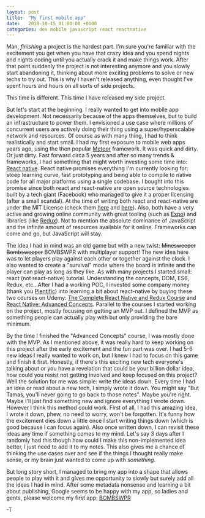 ```yaml
---
layout: post
title:  "My first mobile app"
date:   2018-10-15 01:00:00 +0100
categories: dev mobile javascript react reactnative
---
```


Man, _finishing_ a project is the hardest part. I'm sure you're familiar with the excitement you get when you have that crazy idea and you spend nights and nights coding until you actually crack it and make things work. After that point suddenly the project is not interesting anymore and you slowly start abandoning it, thinking about more exciting problems to solve or new techs to try out. This is why I haven't released anything, even thought I've spent hours and hours on all sorts of side projects.

This time is different. This time I have released my side project.

But let's start at the beginning. I really wanted to get into mobile app development. Not necessarily because of the apps themselves, but to build an infrastructure to power them. I envisioned a use case where millions of concurrent users are actively doing their thing using a super/hyperscalabe network and resources. Of course as with many thing, I had to think realistically and start small. I had my first exposure to mobile web apps years ago, using the then popular [Meteor][meteor] framework. It was quick and dirty. Or just dirty. Fast forward circa 5 years and after so many trends & frameworks, I had something that might worth investing some time into: [React native][react-native]. React native promises everything I'm currently looking for: steep learning curve, fast prototyping and being able to compile to native code for all major platforms using a single codebase. I bought into this promise since both react and react-native are open source technologies built by a tech giant (Facebook) who managed to give it a proper licensing (after a small scandal). At the time of writing both react and react-native are under the MIT License (check them [here][react-license] and [here][react-native-license]). Also, both have a very active and growing online community with great tooling (such as [Expo][expo]) and libraries (like [Redux][redux]). Not to mention the absolute dominance of JavaScript and the infinite amount of resources available for it online. Frameworks can come and go, but JavaScript will stay.

The idea I had in mind was an old game but with a new twist: ~~Minesweeper~~ ~~Bombsweeper~~ BOMBSWPR with multiplayer support! The new idea here was to let players play against each other or together against the clock. I also wanted to create a "survival" mode where the board is infinite and the player can play as long as they like. As with many projects I started small: react (not react-native) tutorial. Understanding the concepts, DOM, ES6, Redux, etc.. After I had a working POC, I invested some company money (thank you [Plentific][plentific]) into learning a bit about react-native by buying these two courses on Udemy: [The Complete React Native and Redux Course][udemy-react-complete] and [React Native: Advanced Concepts][udemy-react-advanced]. Parallel to the courses I started working on the project, mostly focusing on getting an MVP out. I defined the MVP as something people can actually play with but only providing the bare minimum.

By the time I finished the "Advanced Concepts" course, I was mostly done with the MVP. As I mentioned above, it was really hard to keep working on this project after the early excitement and the fun part was over. I had 5-6 new ideas I really wanted to work on, but I knew I had to focus on this game and finish it first. Honestly, if there's this exciting new tech everyone's talking about or you have a revelation that could be your billion dollar idea, how could you resist not getting involved and keep focused on this project? Well the solution for me was simple: write the ideas down. Every time I had an idea or read about a new tech, I simply wrote it down. You might say "But Tamas, you'll never going to go back to those notes". Maybe you're right. Maybe I'll just find something new and ignore everything I wrote down. However I think this method could work. First of all, I had this amazing idea, I wrote it down, phew, no need to worry, won't be forgotten. It's funny how the excitement dies down a little once I start writing things down (which is good because I can focus again). Also once written down, I can revisit these ideas any time if something comes to my mind. Let's say 3 days after I randomly had this though how could I make this non-implemented idea better, I just need to add it to my notes. This also gives me a chance of thinking the use cases over and see if the things I thought really make sense, or my brain just wanted to come up with _something_.

But long story short, I managed to bring my app into a shape that allows people to play with it and gives me opportunity to slowly but surely add all the ideas I had in mind. After some metadata nonsense and learning a bit about publishing, Google seems to be happy with my app, so ladies and gents, please welcome my first app: [BOMBSWPR][bombswpr]

-T

[meteor]: https://www.meteor.com/
[plentific]: https://plentific.com/
[expo]: https://expo.io/
[bombswpr]: https://play.google.com/store/apps/details?id=com.boros2me.bombswpr
[redux]: https://redux.js.org/
[react-native]: https://facebook.github.io/react-native/
[react-license]: https://github.com/facebook/react/blob/master/LICENSE
[react-native-license]: https://github.com/facebook/react-native/blob/master/LICENSE
[udemy-react-complete]: https://www.udemy.com/share/1001rgBEcZeVtXQ3w=/
[udemy-react-advanced]: https://www.udemy.com/share/10000aBEcZeVtXQ3w=/
